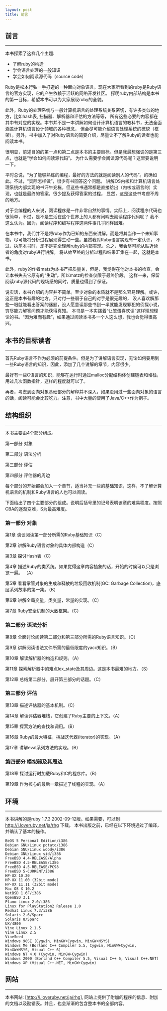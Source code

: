 ```yaml
---
layout: post
title: 前言
---
```


## 前言
----

本书探索了这样几个主题:

* 了解ruby的构造
* 学会语言处理的一般知识
* 学会如何阅读源代码（source code）

Ruby是松本行弘一手打造的一种面向对象语言。现在大家所看到的ruby是Ruby语言的官方实现，它的产生依赖于活跃的网络开发社区。 探明ruby内部结构是本书的第一目标，希望本书可以为大家展现ruby的全貌。

此外，Ruby的处理系统与一般计算机语言的处理系统关系密切，有许多类似的地方，比如hash表, 扫描器、解析器和评估的方法等等， 所有这些必要的内容都在其中有对应的实现。本书并不是一本讲解如何设计计算机语言的教科书，无法全面涵盖计算机语言设计领域的各种概念， 但会尽可能介绍语言处理系统的概貌（框架）。另外，书中加入了对Ruby语言的简要介绍，尽量让不了解Ruby的读者也能阅读本书。

很明显，前述目的的第一点和第二点是本书的主要目标。但是我最想强调的是第三点，也就是“学会如何阅读源代码”。 为什么需要学会阅读源代码呢？这里要说明一下。

平时总说，“为了能够熟练的编程，最好的方法的就是阅读别人的代码”。的确如此。不过，“实际怎样做”，很少有书回答这个问题。 讲解OS内核和计算机语言处理系统内部实现的书汗牛充栋，但这些书通常都是直接给出（内核或语言的）实现，也就是最终的答案，很少提及获得答案的过程， 显然，这是这些书考虑不周的地方。

对于会编程的人来说，阅读程序是一件非常自然的事情。实际上，阅读程序代码也很简单，不过，是不是生活在这个世界上的人都有闲暇去阅读程序代码呢？ 我不这么认为。因为，阅读程序和编写程序这两件事几乎同样困难。

在本书中，我们并不是将ruby作为已知的东西来讲解，而是将其当作一个未知事物，尽可能将分析过程展现得生动一些。虽然我对Ruby语言实现有一定认识， 不过，执笔本书时，却不是完全理解ruby的内部实现。总之，我会尽可能从贴近读者的角度对ruby进行讲解。 将从始至终的分析过程和结果汇集在一起，这就是本书。

此外，ruby的作者matz为本书严把质量关，但是，我觉得在他对本书的检查，会让本书失去它原有的“生动”。所以matz的检查仅限于最终阶段。 这样一来，保留阅读ruby源代码的现场感的同时，质量也得到了保证。

说实话，本书介绍的内容并不简单。至少对象的本质就不是那么容易理解。或许，这正是本书有趣的地方。只对付一些弱于自己的对手是很无趣的， 没人喜欢解那些一眼就能看出答案的迷题，没人愿意读那些书到一半就能发现罪犯的侦探小说，穷尽能力解答问题才能获得真知。 本书是一本实践着“让笨蛋喜欢读”这样理想理论的书。“因为难而有趣”，如果通过阅读本书多一个人这么想，我也会觉得很高兴。

## 本书的目标读者
----

首先Ruby语言不作为必须的前提条件。但是为了讲解语言实现，无论如何要用到一些Ruby语言的知识，因此，添加了几个讲解的章节，内容很少。

最好有一些C语言的知识，能够在运行时通过malloc分配结构体创建链表和堆栈，用过几次函数指针，这样的程度就可以了。

再者，考虑到面向对象基础部分的解释并不深入，如果没用过一些面向对象的语言的话，阅读可能会比较吃力。注意，书中大量的使用了Java/C++作为例子。

## 结构组织
----

本书主要由4个部分组成。

第一部分 对象

第二部分 语法分析

第三部分 评估

第四部分 评估器的周边

每个部分的开始都会加入一个章节，适当补充一些的基础知识，这样，不了解计算机语言的机制和Ruby语言的人也可以阅读。

下面给出了四个主要部分的组成。说明后括号里的记号表明该章的难易程度。按照CBA的逐渐变难，S为最高难度。

### 第一部分 对象

第1章 谈谈阅读第一部分所需的Ruby基础知识（C）

第2章 讲解Ruby语言对象的具体内部构造（C）

第3章 探讨Hash表（C）

第4章 描述Ruby的类系统。如果觉得这章内容抽象的话，开始的时候可以只是浏览一遍。 （A）

第5章 看看掌管对象的生成和释放的垃圾回收机制(GC: Garbage Collection)，底层系列故事的第一集。（B）

第6章 讲解全局变量，类变量，常量的实现。（C）

第7章 Ruby安全机制的大致框架。（C）

### 第二部分 语法分析

第8章 全面讨论阅读第二部分和第三部分所需的Ruby语言知识。（C）

第9章 讲解阅读语法文件所需的最低限度的yacc知识。（B）

第10章 解读解析器的构造和规则。（A）

第11章 探索解析器中的难点lex_state及其周边。这是本书最难的地方。（S）

第12章 总结第二部分，展开第三部分的话题。（C）

### 第三部分 评估

第13章 描述评估器的基本机制。（C）

第14章 解读评估器堆栈，它创建了Ruby主要的上下文。（A）

第15章 探索方法的查找和调用。（B）

第16章 Ruby的最大特征，挑战迭代器(iterator)的实现。（A）

第17章 讲解eval系列方法的实现。（B）

### 第四部分 模拟器及其周边

第18章 探讨运行时加载Ruby和C的程序库。（B）

第19章 作为核心的最后一章描述了线程的实现。（A）

## 环境
----

本书讲解的是ruby 1.7.3 2002-09-12版。如果需要，可以到 http://i.loveruby.net/ja/rhg 下载。 本书出版之前，已经在以下环境通过了编译，并确认了基本的操作。

    BeOS 5 Personal Edition/i386
    Debian GNU/Linux potato/i386
    Debian GNU/Linux woody/i386
    Debian GNU/Linux sid/i386
    FreeBSD 4.4-RELEASE/Alpha
    FreeBSD 4.5-RELEASE/i386
    FreeBSD 4.5-RELEASE/PC98
    FreeBSD 5-CURRENT/i386
    HP-UX 10.20
    HP-UX 11.00 (32bit mode)
    HP-UX 11.11 (32bit mode)
    Mac OS X 10.2
    NetBSD 1.6F/i386
    OpenBSD 3.1
    Plamo Linux 2.0/i386
    Linux for PlayStation2 Release 1.0
    Redhat Linux 7.3/i386
    Solaris 2.6/Sparc
    Solaris 8/Sparc
    UX/4800
    Vine Linux 2.1.5
    Vine Linux 2.5
    VineSeed
    Windows 98SE (Cygwin, MinGW+Cygwin, MinGW+MSYS)
    Windows Me (Borland C++ Compiler 5.5, Cygwin, MinGW+Cygwin, MinGW+MSYS, Visual C++ 6)
    Windows NT 4.0 (Cygwin, MinGW+Cygwin)
    Windows 2000 (Borland C++ Compiler 5.5, Visual C++ 6, Visual C++.NET)
    Windows XP (Visual C++.NET, MinGW+Cygwin)

## 网站
----

本书网站: [http://i.loveruby.net/ja/rhg], 网站上提供了附加的程序的信息、附加的文档以及勘错表。并且，也会渐渐的包含整本书的全部内容。
